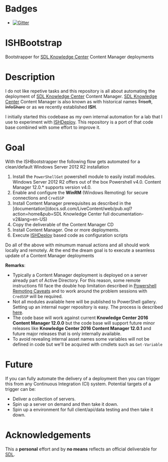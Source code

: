 # Badges 

- [![Gitter](https://badges.gitter.im/Sarafian/ISHBootstrap.svg)](https://gitter.im/Sarafian/ISHBootstrap)

# ISHBootstrap
Bootstrapper for [SDL Knowledge Center](sdl.com/xml) Content Manager deployments

# Description

I do not like repetive tasks and this repository is all about automating the deployment of [SDL Knowledge Center](sdl.com/xml) Content Manager.
[SDL Knowledge Center](sdl.com/xml) Content Manager is also known as with historical names ~~Trisoft~~, ~~InfoShare~~ or as we recently established **ISH**.

I initially started this codebase as my own internal automation for a lab that I use to experiment with [ISHDeploy](https://sarafian.github.io/tags/ishdeploy/). 
This repository is a port of that code base combined with some effort to improve it.

# Goal 
With the ISHBootstrapper the following flow gets automated for a clean/default Windows Server 2012 R2 installation

1. Install the `PowerShellGet` powershell module to easily install modules. Windows Server 2012 R2 offers out of the box Powershell v4.0. Content Manager 12.0.* supports version v4.0.
1. Enable and configure the **WinRM** (Windows Remoting) for secure connections and `CredSSP`
1. Install Content Manager prerequisites as described in the [documentation](docs.sdl.com/LiveContent/web/pub.xql?action=home&pub=SDL Knowledge Center full documentation-v2&lang=en-US)
1. Copy the deliverable of the Content Manager CD
1. Install Content Manager. One or more deployments.
1. Execute [ISHDeploy](powershellgallery.com/packages/ISHDeploy.12.0.0/) based code as configuration scripts

Do all of the above with minumum manual actions and all should work locally and remotely. 
At the end the dream goal is to execute a seamless update of a Content Manager deployments   

**Remarks**:

- Typically a Content Manager deployment is deployed on a server already part of Active Directory. 
For this reason, some remote instructions fill face the double hop limitation described in [Powershell Remoting Caveats](https://sarafian.github.io/post/powershell/powershell-remoting-caveats/) and to work around the problem sessions with `CredSSP` will be required.
- Not all modules available here will be published to PowerShell gallery. Setting up an internal nuger repository is easy. The process is described [here](https://docs.nuget.org/create/hosting-your-own-nuget-feeds).
- The code base will work against current **Knowledge Center 2016 Content Manager 12.0.0** but the code base will support future minor releases like **Knowledge Center 2016 Content Manager 12.0.1** and future major releases that is only internally available.
- To avoid revealing internal asset names some variables will not be defined in code but we'll be acquired with cmdlets such as `Get-Variable`

# Future

If you can fully automate the delivery of a deployment then you can trigger this from any Continuous Integration (CI) system. 
Potential targets of a trigger can be:

- Deliver a collection of servers.
- Spin up a server on demand and then take it down.
- Spin up a environment for full client/api/data testing and then take it down.

# Acknowledgements

This a **personal** effort and by **no means** reflects an official deliverable for [SDL](sdl.com). 
